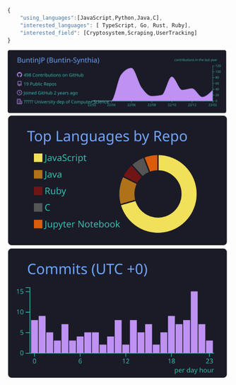 ```me.js
{ 
    "using_languages":[JavaScript,Python,Java,C],
    "interested_languages": [ TypeScript, Go, Rust, Ruby], 
    "interested_field": [Cryptosystem,Scraping,UserTracking]
}
```

[![](https://raw.githubusercontent.com/BuntinJP/BuntinJP/main/profile-summary-card-output/tokyonight/0-profile-details.svg)](https://github.com/vn7n24fzkq/github-profile-summary-cards)
[![](https://raw.githubusercontent.com/BuntinJP/BuntinJP/main/profile-summary-card-output/tokyonight/1-repos-per-language.svg)](https://github.com/vn7n24fzkq/github-profile-summary-cards) 
[![](https://raw.githubusercontent.com/BuntinJP/BuntinJP/main/profile-summary-card-output/tokyonight/4-productive-time.svg)](https://github.com/vn7n24fzkq/github-profile-summary-cards)
